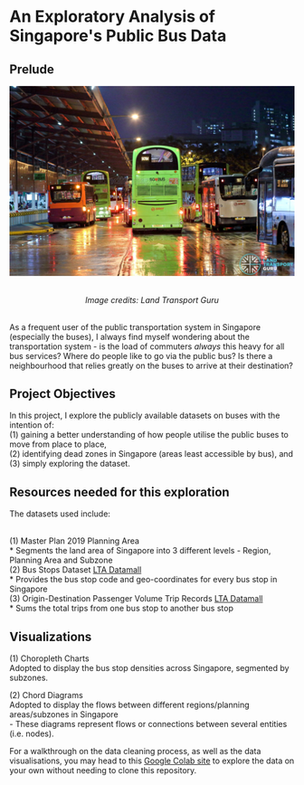# An Exploratory Analysis of Singapore's Public Bus Data 

## Prelude 
<div style="text-align: center;">
	
![bus image](https://github.com/aanghs22/gitnetwork/blob/main/Images/bus%20image.jpeg?raw=true)
</div>
<div align="center">
<br> <i> Image credits: Land Transport Guru </i>
</div>

<br> As a frequent user of the public transportation system in Singapore (especially the buses), I always find myself wondering about the transportation system - is the load of commuters _always_ this heavy for all bus services? Where do people like to go via the public bus? Is there a neighbourhood that relies greatly on the buses to arrive at their destination? 

## Project Objectives 
In this project, I explore the publicly available datasets on buses with the intention of: 
<br> (1) gaining a better understanding of how people utilise the public buses to move from place to place, 
<br> (2) identifying dead zones in Singapore (areas least accessible by bus), and 
<br> (3) simply exploring the dataset. 

## Resources needed for this exploration
The datasets used include: 

<br> (1) Master Plan 2019 Planning Area
	<br> * Segments the land area of Singapore into 3 different levels - Region, Planning Area and Subzone
<br> (2) Bus Stops Dataset [LTA Datamall](https://datamall.lta.gov.sg/content/datamall/en.html)
    <br> * Provides the bus stop code and geo-coordinates for every bus stop in Singapore 
<br> (3) Origin-Destination Passenger Volume Trip Records [LTA Datamall](https://datamall.lta.gov.sg/content/datamall/en.html)
    <br> * Sums the total trips from one bus stop to another bus stop

## Visualizations 
(1) Choropleth Charts 
<br> Adopted to display the bus stop densities across Singapore, segmented by subzones. 

(2) Chord Diagrams
<br> Adopted to display the flows between different regions/planning areas/subzones in Singapore 
<br> - These diagrams represent flows or connections between several entities (i.e. nodes). 

 For a walkthrough on the data cleaning process, as well as the data visualisations, you may head to this [Google Colab site](https://colab.research.google.com/drive/1K0IxFhGMa3sqCJjdW5cZ8qalPF7Oy2j8?usp=sharing) to explore the data on your own without needing to clone this repository.